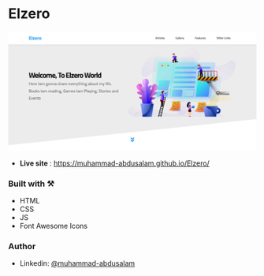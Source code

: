 # Elzero

![Landing](./screenshot/landing.png)

- **Live site** : https://muhammad-abdusalam.github.io/Elzero/

### Built with ⚒️

- HTML
- CSS
- JS
- Font Awesome Icons

### Author

- Linkedin: [@muhammad-abdusalam](https://www.linkedin.com/in/muhammad-abdusalam)
